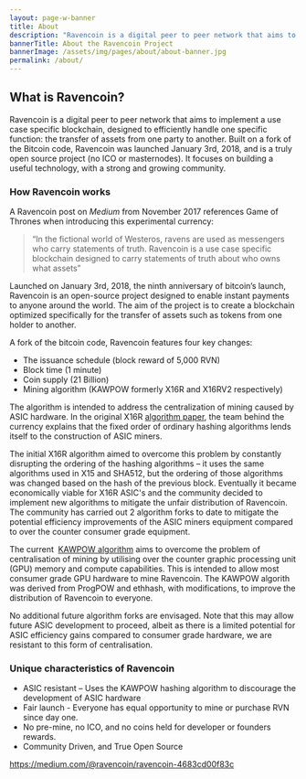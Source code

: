 ```yaml
---
layout: page-w-banner
title: About
description: "Ravencoin is a digital peer to peer network that aims to implement a use case specific blockchain, designed to efficiently handle one specific function: the transfer of assets from one party to another."
bannerTitle: About the Ravencoin Project
bannerImage: /assets/img/pages/about/about-banner.jpg
permalink: /about/
---
```


<div class="wrapper mt-16 pb-20">
  <h2>What is Ravencoin?</h2>

  <p>Ravencoin is a digital peer to peer network that aims to implement a use case specific blockchain, designed to efficiently handle one specific function: the transfer of assets from one party to another. Built on a fork of the Bitcoin code, Ravencoin was launched January 3rd, 2018, and is a truly open source project (no ICO or masternodes). It focuses on building a useful technology, with a strong and growing community.</p>

  <h3>How Ravencoin works</h3>

  <p>A Ravencoin post on&nbsp;<em>Medium</em>&nbsp;from November 2017 references Game of Thrones when introducing this experimental currency:</p>
  <blockquote>
    “In the fictional world of Westeros, ravens are used as messengers who carry statements of truth. Ravencoin is a use case specific blockchain designed to carry statements of truth about who owns what assets”
  </blockquote>

  <p>Launched on January 3rd, 2018, the ninth anniversary of bitcoin’s launch, Ravencoin is an open-source project designed to enable instant payments to anyone around the world. The aim of the project is to create a blockchain optimized specifically for the transfer of assets such as tokens from one holder to another.</p>

  <p>A fork of the bitcoin code, Ravencoin features four key changes:</p>

  <ul>
    <li>The issuance schedule (block reward of 5,000 RVN)</li>
    <li>Block time (1 minute)</li>
    <li>Coin supply (21 Billion)</li>
    <li>Mining algorithm (KAWPOW formerly X16R and X16RV2 respectively)</li>
  </ul>

  <p>The algorithm is intended to address the centralization of mining caused by ASIC hardware. In the original X16R&nbsp;<a href="/assets/documents/X16R-Whitepaper.pdf">algorithm paper</a>, the team behind the currency explains that the fixed order of ordinary hashing algorithms lends itself to the construction of ASIC miners.</p>

  <p>The initial X16R algorithm aimed to overcome this problem by constantly disrupting the ordering of the hashing algorithms – it uses the same algorithms used in X15 and SHA512, but the ordering of those algorithms was changed based on the hash of the previous block. Eventually it became economically viable for X16R ASIC's and the community decided to implement new algorithms to mitigate the unfair distribution of Ravencoin. The community has carried out 2 algorithm forks to date to mitigate the potential efficiency improvements of the ASIC miners equipment compared to over the counter consumer grade equipment.<p>

  <p>The current &nbsp;<a href="https://medium.com/@tronblack/ravencoin-v4-kawpow-16fb1f8ec372">KAWPOW algorithm</a> aims to overcome the problem of centralisation of mining by utilising over the counter graphic processing unit (GPU) memory and compute capabilities. This is intended to allow most consumer grade GPU hardware to mine Ravencoin. The KAWPOW algorith was derived from ProgPOW and ethhash, with modifications, to improve the distribution of Ravencoin to everyone.</p>

  <p>No additional future algorithm forks are envisaged. Note that this may allow future ASIC development to proceed, albeit as there is a limited potential for ASIC efficiency gains compared to consumer grade hardware, we are resistant to this form of centralisation.</p>

  <h3>Unique characteristics of Ravencoin</h3>

  <ul>
    <li>ASIC resistant – Uses the KAWPOW hashing algorithm to discourage the development of ASIC hardware</li>
    <li>Fair launch - Everyone has equal opportunity to mine or purchase RVN since day one.</li>
    <li>No pre-mine, no ICO, and no coins held for developer or founders rewards.</li>
    <li>Community Driven, and True Open Source</li>
  </ul>

  <p><a href="https://medium.com/@ravencoin/ravencoin-4683cd00f83c">https://medium.com/@ravencoin/ravencoin-4683cd00f83c</a></p>

</div>
